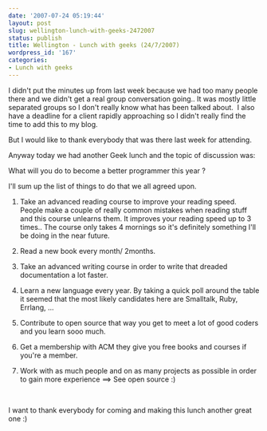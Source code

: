 ```yaml
---
date: '2007-07-24 05:19:44'
layout: post
slug: wellington-lunch-with-geeks-2472007
status: publish
title: Wellington - Lunch with geeks (24/7/2007)
wordpress_id: '167'
categories:
- Lunch with geeks
---
```


I didn't put the minutes up from last week because we had too many people there and we didn't get a real group conversation going.. It was mostly little separated groups so I don't really know what has been talked about.  I also have a deadline for a client rapidly approaching so I didn't really find the time to add this to my blog.

But I would like to thank everybody that was there last week for attending.

Anyway today we had another Geek lunch and the topic of discussion was:

What will you do to become a better programmer this year ? 

I'll sum up the list of things to do that we all agreed upon.

1. Take an advanced reading course to improve your reading speed. People make a couple of really common mistakes when reading stuff and this course unlearns them. It improves your reading speed up to 3 times.. The course only takes 4 mornings so it's definitely something I'll be doing in the near future.

2. Read a new book every month/ 2months.

3. Take an advanced writing course in order to write that dreaded documentation a lot faster.

4. Learn a new language every year. By taking a quick poll around the table it seemed that the most likely candidates here are Smalltalk, Ruby, Errlang, ...

5. Contribute to open source that way you get to meet a lot of good coders and you learn sooo much.

6. Get a membership with ACM they give you free books and courses if you're a member.

7. Work with as much people and on as many projects as possible in order to gain more experience ==> See open source :)

 

I want to thank everybody for coming and making this lunch another great one :)
